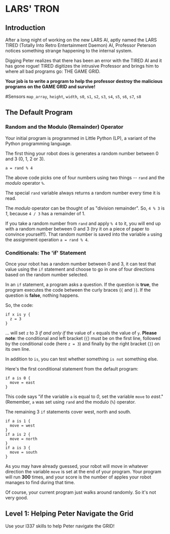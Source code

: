 # LARS' TRON

## Introduction

After a long night of working on the new  LARS AI, aptly named the LARS TIRED (Totally Into Retro Entertainment Daemon) AI, Professor Peterson notices something strange happening to the internal system.

Digging Peter realizes that there has been an error with the TIRED AI and it has gone rogue! TIRED digitizes the intrusive Professor and brings him to where all bad programs go: THE GAME GRID.

**Your job is to write a program to help the professor destroy the malicious programs on the GAME GRID and survive!**

#Sensors
`map_array`, `height`, `width`, `s0`, `s1`, `s2`, `s3`, `s4`, `s5`, `s6`, `s7`, `s8`

## The Default Program

### Random and the Modulo (Remainder) Operator

Your initial program is programmed in Little Python (LP), a variant of the Python programming language.

The first thing your robot does is generates a random number between 0 and 3 (0, 1, 2 or 3). 

    a = rand % 4

The above code picks one of four numbers using two things -- `rand` and the *modulo* operator `%`. 

The special `rand` variable always returns a random number every time it is read. 

The *modulo* operator can be thought of as "division remainder". So, `4 % 3` is *1*, because `4 / 3` has a remainder of 1. 

If you take a random number from `rand` and apply `% 4` to it, you will end up with a random number between 0 and 3 (try it on a piece of paper to convince yourself!). That random number is saved into the variable `a` using the assignment operation `a = rand % 4`.

### Conditionals: The 'if' Statement

Once your robot has a random number between 0 and 3, it can test that value using the `if` statement and choose to go in one of four directions based on the random number selected.

In an `if` statement, a program asks a question. If the question is **true**, the program executes the code between the curly braces (`{` and `}`). If the question is **false**, nothing happens.

So, the code:

    if x is y {
      z = 3
    }

... will set `z` to 3 *if and only if* the value of `x` equals the value of `y`. **Please note**: the conditional and left bracket (`{`) must be on the first line, followed by the conditional code (here `z = 3`) and finally by the right bracket (`}`) on its own line. 

In addition to `is`, you can test whether something `is not` something else.

Here's the first conditional statement from the default program:


    if a is 0 {
      move = east
    }


This code says "if the variable `a` is equal to *0*, set the variable `move` to *east*." (Remember, `a` was set using `rand` and the modulo (`%`) operator.  

The remaining 3 `if` statements cover west, north and south.

    if a is 1 { 
      move = west 
    } 
    if a is 2 { 
      move = north 
    } 
    if a is 3 { 
      move = south 
    } 

As you may have already guessed, your robot will move in whatever direction the variable `move` is set at the end of your program. Your program will run **300** times, and your score is the number of apples your robot manages to find during that time.

Of course, your current program just walks around randomly. So it's not very good.


## Level 1: Helping Peter Navigate the Grid

Use your l337 skills to help Peter navigate the GRID!